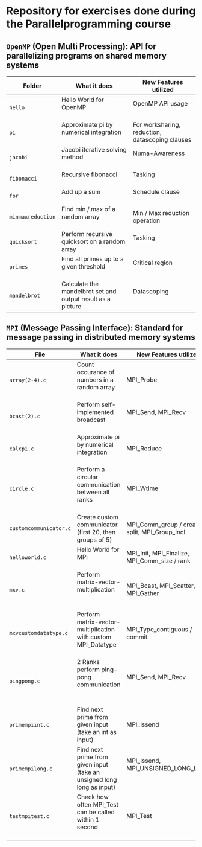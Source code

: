 # Repository for exercises done during the Parallelprogramming course

## `OpenMP` (Open Multi Processing): API for parallelizing programs on shared memory systems

| Folder            | What it does                                                | New Features utilized                           |
| ----------------- | ----------------------------------------------------------- | ----------------------------------------------- |
| `hello`           | Hello World for OpenMP                                      | OpenMP API usage                                |
| `pi`              | Approximate pi by numerical integration                     | For worksharing, reduction, datascoping clauses |
| `jacobi`          | Jacobi iterative solving method                             | Numa-Awareness                                  |
| `fibonacci`       | Recursive fibonacci                                         | Tasking                                         |
| `for`             | Add up a sum                                                | Schedule clause                                 |
| `minmaxreduction` | Find min / max of a random array                            | Min / Max reduction operation                   |
| `quicksort`       | Perform recursive quicksort on a random array               | Tasking                                         |
| `primes`          | Find all primes up to a given threshold                     | Critical region                                 |
| `mandelbrot`      | Calculate the mandelbrot set and output result as a picture | Datascoping                                     |

## `MPI` (Message Passing Interface): Standard for message passing in distributed memory systems

| File                   | What it does                                                           | New Features utilized                |
| ---------------------- | ---------------------------------------------------------------------- | ------------------------------------ |
|`array(2-4).c`         | Count occurance of numbers in a random array                           | MPI_Probe                            |
|`bcast(2).c`           | Perform self-implemented broadcast                                     | MPI_Send, MPI_Recv                    |
|`calcpi.c`             | Approximate pi by numerical integration                                | MPI_Reduce                            |
|`circle.c`             | Perform a circular communication between all ranks                     | MPI_Wtime                             |
|`customcommunicator.c` | Create custom communicator (first 20, then groups of 5)      | MPI_Comm_group / create / split, MPI_Group_incl |
|`helloworld.c`         | Hello World for MPI                                             | MPI_Init, MPI_Finalize, MPI_Comm_size / rank |
|`mxv.c`                | Perform matrix-vector-multiplication                                   | MPI_Bcast, MPI_Scatter, MPI_Gather    |
|`mxvcustomdatatype.c`  | Perform matrix-vector-multiplication with custom MPI_Datatype          | MPI_Type_contiguous / commit          |
|`pingpong.c`           | 2 Ranks perform ping-pong communication                                | MPI_Send, MPI_Recv                    |
|`primempiint.c`        | Find next prime from given input (take an int as input)                | MPI_Issend                            |
|`primempilong.c`       | Find next prime from given input (take an unsigned long long as input) | MPI_Issend, MPI_UNSIGNED_LONG_LONG    |
|`testmpitest.c`        | Check how often MPI_Test can be called within 1 second                 | MPI_Test                              |
